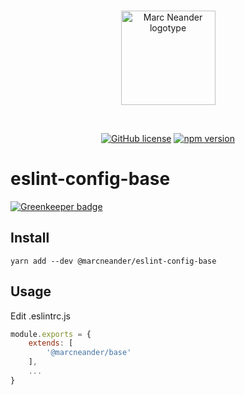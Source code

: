 <br />
<p align="center">
    <a href="https://marcneander.se">
        <img src="https://raw.githubusercontent.com/marcneander/marcneander.se/master/src/images/m-dark.png" alt="Marc Neander logotype" width="151"></a>
</p>
<br />
<p align="center">
    <a href="https://github.com/marcneander/eslint-config-base/blob/master/LICENSE">
        <img src="https://img.shields.io/badge/license-MIT-blue.svg" alt="GitHub license"></a>
    <a href="https://www.npmjs.com/package/@marcneander/eslint-config-base">
        <img src="https://img.shields.io/npm/v/@marcneander/eslint-config-base.svg?style=flat" alt="npm version"></a>
</p>

# eslint-config-base

[![Greenkeeper badge](https://badges.greenkeeper.io/marcneander/eslint-config-base.svg)](https://greenkeeper.io/)

## Install

`yarn add --dev @marcneander/eslint-config-base`

## Usage
Edit .eslintrc.js
```js
module.exports = {
    extends: [
        '@marcneander/base'
    ],
    ...
}
```